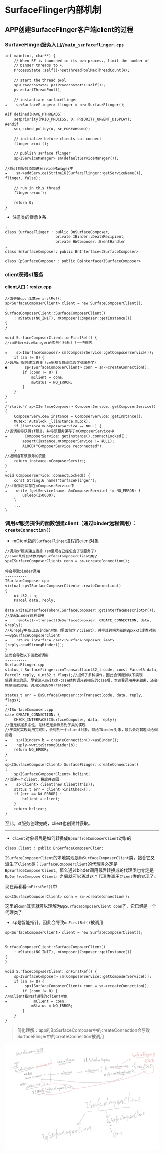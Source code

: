 ﻿# SurfaceFlinger内部机制
## APP创建SurfaceFlinger客户端client的过程

### SurfaceFlinger服务入口//`main_surfaceflinger.cpp`
```
int main(int, char**) {
    // When SF is launched in its own process, limit the number of
    // binder threads to 4.
    ProcessState::self()->setThreadPoolMaxThreadCount(4);

    // start the thread pool
    sp<ProcessState> ps(ProcessState::self());
    ps->startThreadPool();

    // instantiate surfaceflinger
★    sp<SurfaceFlinger> flinger = new SurfaceFlinger();

#if defined(HAVE_PTHREADS)
    setpriority(PRIO_PROCESS, 0, PRIORITY_URGENT_DISPLAY);
#endif
    set_sched_policy(0, SP_FOREGROUND);

    // initialize before clients can connect
    flinger->init();

    // publish surface flinger
    sp<IServiceManager> sm(defaultServiceManager());

//将sf的服务添加进ServiceManager中
★    sm->addService(String16(SurfaceFlinger::getServiceName()), flinger, false);

    // run in this thread
    flinger->run();

    return 0;
}
```
* 注意类的继承关系
```
↓
class SurfaceFlinger : public BnSurfaceComposer,
                       private IBinder::DeathRecipient,
                       private HWComposer::EventHandler
↓
class BnSurfaceComposer: public BnInterface<ISurfaceComposer> 

class BpSurfaceComposer : public BpInterface<ISurfaceComposer>
```
### client获得sf服务
#### client入口：resize.cpp
```
//由于是sp，注意onfirstRef()
sp<SurfaceComposerClient> client = new SurfaceComposerClient();
↓
SurfaceComposerClient::SurfaceComposerClient()
    : mStatus(NO_INIT), mComposer(Composer::getInstance())
{
}

void SurfaceComposerClient::onFirstRef() {
//sm是ServiceManager的实例化对象？？——待探究

★    sp<ISurfaceComposer> sm(ComposerService::getComposerService());
    if (sm != 0) {
//调用sf服务建立连接（sm里现在已经包含了该服务了）
●        sp<ISurfaceComposerClient> conn = sm->createConnection();
        if (conn != 0) {
            mClient = conn;
            mStatus = NO_ERROR;
        }
    }
}
↓
/*static*/ sp<ISurfaceComposer> ComposerService::getComposerService() {
    ComposerService& instance = ComposerService::getInstance();
    Mutex::Autolock _l(instance.mLock);
    if (instance.mComposerService == NULL) {
//该调用将获得sf服务，并将该服务保存于mComposerService中
★        ComposerService::getInstance().connectLocked();
        assert(instance.mComposerService != NULL);
        ALOGD("ComposerService reconnected");
    }
//返回含有该服务的变量
    return instance.mComposerService;
}
↓
void ComposerService::connectLocked() {
    const String16 name("SurfaceFlinger");
//sf服务将保存在mComposerService中
★    while (getService(name, &mComposerService) != NO_ERROR) {
        usleep(250000);
    }
	...
}
```

### 调用sf服务提供的函数创建client（通过binder远程调用）：`createConnection()`
* mClient指向`SurfaceFlinge`r进程的client对象
```
//调用sf服务建立连接（sm里现在已经包含了该服务了）
//conn最后会转换为BpSurfaceComposerClient类了
sp<ISurfaceComposerClient> conn = sm->createConnection();

将会导致binder调用
----------
ISurfaceComposer.cpp
virtual sp<ISurfaceComposerClient> createConnection()
{
    uint32_t n;
    Parcel data, reply;
    data.writeInterfaceToken(ISurfaceComposer::getInterfaceDescriptor());
//发起binder远程调用
★    remote()->transact(BnSurfaceComposer::CREATE_CONNECTION, data, &reply);
//从reply中取出IBinder对象（里面包含了client），并将其转换为新的Bpxxx代理类对象——BpSurfaceComposerClient
★    return interface_cast<ISurfaceComposerClient>(reply.readStrongBinder());
}
进而会导致以下函数被调用
----------
SurfaceFlinger.cpp
status_t SurfaceFlinger::onTransact(uint32_t code, const Parcel& data, Parcel* reply, uint32_t flags);//提供了多种操作，因此会调用到以下实现
值得注意的是，尽管进入switch-case结构调用到相应的case后，本远程调用并未结束，还会继续函数流程，调用父类的onTransact

status_t err = BnSurfaceComposer::onTransact(code, data, reply, flags);
↓
//ISurfaceComposer.cpp
case CREATE_CONNECTION: {
    CHECK_INTERFACE(ISurfaceComposer, data, reply);
//但是根据多态性，最终还是会调用到子类的实现
//子类的实现调用完成后，会得到一个client对象，赋给IBinder对象，最后会将其返回给调用者
★    sp<IBinder> b = createConnection()->asBinder();
★    reply->writeStrongBinder(b);
    return NO_ERROR;
}
↓
sp<ISurfaceComposerClient> SurfaceFlinger::createConnection()
{
    sp<ISurfaceComposerClient> bclient;
//创建一个client，最后并返回
★    sp<Client> client(new Client(this));
    status_t err = client->initCheck();
    if (err == NO_ERROR) {
        bclient = client;
    }
    return bclient;
}

```
至此，sf服务创建完成，client也创建并获取。

----------
* `Client`对象最后是如何转换成`BpSurfaceComposerClient`对象的
```
class Client : public BnSurfaceComposerClient
```
`ISurfaceComposerClient`的本地实现是`BnSurfaceComposerClient`类，接着它又派生了`Client`类；`ISurfaceComposerClient`的代理类必定是`BpSurfaceComposerClient`。那么通过binder调用最后转换成的代理类也肯定是`BpSurfaceComposerClient`。之后就可以通过这个代理类调用`Client`类的实现了。

现在再看看`onFirstRef()`中
```
sp<ISurfaceComposerClient> conn = sm->createConnection();
```
这里的`conn`其实就可以理解为`BpSurfaceComposerClient conn`了，它已经是一个代理类了

* sp是智能指针，因此会导致`onFirstRef()`被调用
```
sp<SurfaceComposerClient> client = new SurfaceComposerClient();


SurfaceComposerClient::SurfaceComposerClient()
    : mStatus(NO_INIT), mComposer(Composer::getInstance())
{
}

void SurfaceComposerClient::onFirstRef() {
    sp<ISurfaceComposer> sm(ComposerService::getComposerService());
    if (sm != 0) {
★        sp<ISurfaceComposerClient> conn = sm->createConnection();
        if (conn != 0) {
//mClient指向sf进程的client对象
★            mClient = conn;
            mStatus = NO_ERROR;
        }
    }
}
```


> 简化理解：app的BpSurfaceComposer中的createConnection会导致SurfaceFlinger中的createConnection被调用

![createConnection过程](createConnection%E8%BF%87%E7%A8%8B.png)

